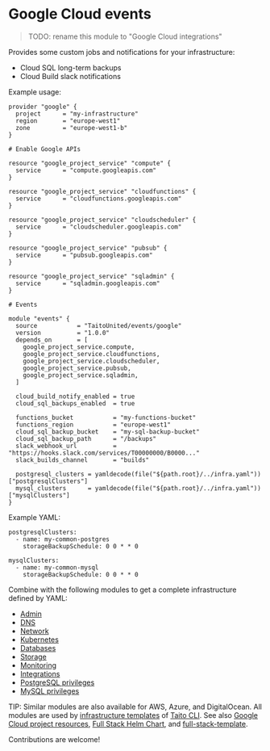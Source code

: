 # Google Cloud events

> TODO: rename this module to "Google Cloud integrations"

Provides some custom jobs and notifications for your infrastructure:

- Cloud SQL long-term backups
- Cloud Build slack notifications

Example usage:

```
provider "google" {
  project      = "my-infrastructure"
  region       = "europe-west1"
  zone         = "europe-west1-b"
}

# Enable Google APIs

resource "google_project_service" "compute" {
  service      = "compute.googleapis.com"
}

resource "google_project_service" "cloudfunctions" {
  service      = "cloudfunctions.googleapis.com"
}

resource "google_project_service" "cloudscheduler" {
  service      = "cloudscheduler.googleapis.com"
}

resource "google_project_service" "pubsub" {
  service      = "pubsub.googleapis.com"
}

resource "google_project_service" "sqladmin" {
  service      = "sqladmin.googleapis.com"
}

# Events

module "events" {
  source           = "TaitoUnited/events/google"
  version          = "1.0.0"
  depends_on       = [
    google_project_service.compute,
    google_project_service.cloudfunctions,
    google_project_service.cloudscheduler,
    google_project_service.pubsub,
    google_project_service.sqladmin,
  ]

  cloud_build_notify_enabled = true
  cloud_sql_backups_enabled  = true

  functions_bucket           = "my-functions-bucket"
  functions_region           = "europe-west1"
  cloud_sql_backup_bucket    = "my-sql-backup-bucket"
  cloud_sql_backup_path      = "/backups"
  slack_webhook_url          = "https://hooks.slack.com/services/T00000000/B0000..."
  slack_builds_channel       = "builds"

  postgresql_clusters = yamldecode(file("${path.root}/../infra.yaml"))["postgresqlClusters"]
  mysql_clusters      = yamldecode(file("${path.root}/../infra.yaml"))["mysqlClusters"]
}
```

Example YAML:

```
postgresqlClusters:
  - name: my-common-postgres
    storageBackupSchedule: 0 0 * * 0

mysqlClusters:
  - name: my-common-mysql
    storageBackupSchedule: 0 0 * * 0
```

Combine with the following modules to get a complete infrastructure defined by YAML:

- [Admin](https://registry.terraform.io/modules/TaitoUnited/admin/google)
- [DNS](https://registry.terraform.io/modules/TaitoUnited/dns/google)
- [Network](https://registry.terraform.io/modules/TaitoUnited/network/google)
- [Kubernetes](https://registry.terraform.io/modules/TaitoUnited/kubernetes/google)
- [Databases](https://registry.terraform.io/modules/TaitoUnited/databases/google)
- [Storage](https://registry.terraform.io/modules/TaitoUnited/storage/google)
- [Monitoring](https://registry.terraform.io/modules/TaitoUnited/monitoring/google)
- [Integrations](https://registry.terraform.io/modules/TaitoUnited/integrations/google)
- [PostgreSQL privileges](https://registry.terraform.io/modules/TaitoUnited/privileges/postgresql)
- [MySQL privileges](https://registry.terraform.io/modules/TaitoUnited/privileges/mysql)

TIP: Similar modules are also available for AWS, Azure, and DigitalOcean. All modules are used by [infrastructure templates](https://taitounited.github.io/taito-cli/templates#infrastructure-templates) of [Taito CLI](https://taitounited.github.io/taito-cli/). See also [Google Cloud project resources](https://registry.terraform.io/modules/TaitoUnited/project-resources/google), [Full Stack Helm Chart](https://github.com/TaitoUnited/taito-charts/blob/master/full-stack), and [full-stack-template](https://github.com/TaitoUnited/full-stack-template).

Contributions are welcome!
